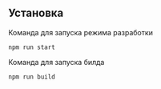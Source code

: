 ## Установка 
Команда для запуска режима разработки
```
npm run start
```
Команда для запуска билда
```
npm run build
```

